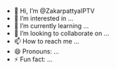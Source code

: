 - 👋 Hi, I’m @ZakarpattyaIPTV
- 👀 I’m interested in ...
- 🌱 I’m currently learning ...
- 💞️ I’m looking to collaborate on ...
- 📫 How to reach me ...
- 😄 Pronouns: ...
- ⚡ Fun fact: ...

<!---
ZakarpattyaIPTV/ZakarpattyaIPTV is a ✨ special ✨ repository because its `README.md` (this file) appears on your GitHub profile.
You can click the Preview link to take a look at your changes.
--->
